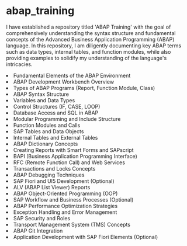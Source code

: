 # abap_training

I have established a repository titled 'ABAP Training' with the goal of comprehensively understanding the syntax structure and fundamental concepts of the Advanced Business Application Programming (ABAP) language. In this repository, I am diligently documenting key ABAP terms such as data types, internal tables, and function modules, while also providing examples to solidify my understanding of the language's intricacies.


<li>Fundamental Elements of the ABAP Environment
<li>ABAP Development Workbench Overview
<li>Types of ABAP Programs (Report, Function Module, Class)
<li>ABAP Syntax Structure
<li>Variables and Data Types
<li>Control Structures (IF, CASE, LOOP)
<li>Database Access and SQL in ABAP
<li>Modular Programming and Include Structure
<li>Function Modules and Calls
<li>SAP Tables and Data Objects
<li>Internal Tables and External Tables
<li>ABAP Dictionary Concepts
<li>Creating Reports with Smart Forms and SAPscript
<li>BAPI (Business Application Programming Interface)
<li>RFC (Remote Function Call) and Web Services
<li>Transactions and Locks Concepts
<li>ABAP Debugging Techniques
<li>SAP Fiori and UI5 Development (Optional)
<li>ALV (ABAP List Viewer) Reports
<li>ABAP Object-Oriented Programming (OOP)
<li>SAP Workflow and Business Processes (Optional)
<li>ABAP Performance Optimization Strategies
<li>Exception Handling and Error Management
<li>SAP Security and Roles
<li>Transport Management System (TMS) Concepts
<li>ABAP Git Integration
<li>Application Development with SAP Fiori Elements (Optional)
